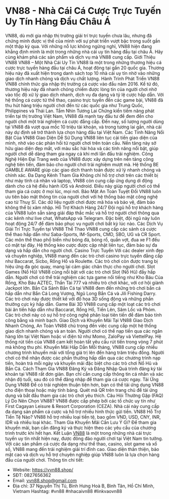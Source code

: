 # VN88 - Nhà Cái Cá Cược Trực Tuyến Uy Tín Hàng Đầu Châu Á
VN88, dù mới gia nhập thị trường giải trí trực tuyến chưa lâu, nhưng đã chứng minh được vị thế của mình với sự phát triển vượt bậc trong suốt gần một thập kỷ qua. Với những nỗ lực không ngừng nghỉ, VN88 hiện đang khẳng định mình là một trong những nhà cái uy tín hàng đầu tại châu Á. Hãy cùng khám phá các sản phẩm và dịch vụ mà VN88 cung cấp.
Giới Thiệu VN88
VN88 – Một Nhà Cái Uy Tín
VN88 là một trong những thương hiệu cá cược trực tuyến hàng đầu tại châu Á, hoạt động tại gần 20 quốc gia. Thương hiệu này đã xuất hiện trong danh sách top 10 nhà cái uy tín nhờ vào những giao dịch nhanh chóng và dịch vụ chất lượng.
Hành Trình Phát Triển VN88
VN88 chính thức gia nhập thị trường cá cược vào đầu năm 2016. Kể từ đó, thương hiệu này đã nhanh chóng chiếm được lòng tin của người chơi nhờ vào tốc độ xử lý giao dịch nhanh, dịch vụ đa dạng và tỷ lệ cược hấp dẫn. Với hệ thống cá cược từ thể thao, casino trực tuyến đến các game bài, VN88 đã thu hút hàng triệu người chơi đến từ các quốc gia như Trung Quốc, Philippines và Thái Lan.
Tầm Nhìn Tương Lai
Chứng kiến tiềm năng phát triển tại thị trường Việt Nam, VN88 đã mạnh tay đầu tư để đem đến cho người chơi một trải nghiệm cá cược đẳng cấp. Đến nay, số lượng người dùng tại VN88 đã vượt qua mốc 10 triệu tài khoản, và trong tương lai gần, nhà cái này dự định sẽ trở thành lựa chọn hàng đầu tại Việt Nam.
Các Tính Năng Nổi Bật Của VN88
Giao Diện Dễ Sử Dụng
VN88 liên tục cải tiến giao diện của mình, nhờ vào các phản hồi từ người chơi trên toàn cầu. Nền tảng này sở hữu giao diện đẹp mắt, với màu sắc hài hòa và các tính năng nổi bật, giúp người chơi dễ dàng tham gia ngay cả khi mới lần đầu trải nghiệm.
Công Nghệ Hiện Đại
Trang web của VN88 được xây dựng trên nền tảng công nghệ tiên tiến, đảm bảo cho người chơi trải nghiệm mượt mà. Hệ thống BE GAMBLE AWARE giúp các giao dịch thanh toán được xử lý nhanh chóng và chính xác.
Đa Dạng Kênh Tham Gia
Không chỉ hỗ trợ chơi trên các thiết bị như máy tính cá nhân và laptop, VN88 còn cung cấp ứng dụng di động dành cho cả hệ điều hành iOS và Android. Điều này giúp người chơi có thể tham gia cá cược ở mọi lúc, mọi nơi.
Bảo Mật An Toàn Tuyệt Đối
VN88 luôn ưu tiên bảo mật thông tin của người chơi với hệ thống bảo mật công nghệ cao từ Thuỵ Sĩ. Các dữ liệu người chơi được mã hóa và bảo vệ, đảm bảo không thể bị xâm nhập.
Hỗ Trợ Khách Hàng 24/7
Đội ngũ hỗ trợ khách hàng của VN88 luôn sẵn sàng giải đáp thắc mắc và hỗ trợ người chơi thông qua các kênh như live chat, WhatsApp và Telegram. Đặc biệt, đội ngũ này luôn hoạt động 24/7 để đảm bảo phục vụ người chơi bất kỳ lúc nào.
Các Dịch Vụ Giải Trí Trực Tuyến tại VN88
Thể Thao
VN88 cung cấp các sảnh cá cược thể thao hấp dẫn như Saba-Sports, IM-Sports, CMD, SBO, UG và CR Sport. Các môn thể thao phổ biến như bóng đá, bóng rổ, quần vợt, đua xe F1 đều có mặt tại đây. Hệ thống kèo cược được cập nhật liên tục, đảm bảo sự đa dạng và hấp dẫn cho người chơi.
Casino Trực Tuyến
Với các dealer xinh đẹp và chuyên nghiệp, VN88 mang đến các trò chơi casino trực tuyến đẳng cấp như Baccarat, Sicbo, Rồng Hổ và Roulette. Các trò chơi còn được trang bị hiệu ứng đa góc quay, mang lại cảm giác chân thực cho người chơi.
Slot Games (Nổ Hũ)
VN88 cũng nổi bật với các trò chơi Slot (Nổ Hũ) đầy hấp dẫn. Người chơi có thể trải nghiệm các tựa game nổi tiếng như Kho Báu Của Rồng, Kho Báu AZTEC, Thần Tài 777 và nhiều trò chơi khác, với cơ hội giành Jackpot lớn.
Bắn Cá
Sảnh Bắn Cá tại VN88 đem đến những trò chơi bắn cá hấp dẫn như Bắn Cá Long Vương, Ngũ Long Bắn Cá và Jili Fishing Darry. Các trò chơi này được thiết kế với đồ họa 3D sống động và những phần thưởng cực kỳ hấp dẫn.
Game Bài 3D
VN88 cung cấp một loạt các trò chơi bài ăn tiền hấp dẫn như Baccarat, Rồng Hổ, Tiến Lên, Sâm Lốc và Phỏm. Các trò chơi này có sự hỗ trợ công nghệ phân loại tiên tiến để đảm bảo tính công bằng và minh bạch.
Giao Dịch và Khuyến Mãi Tại VN88
Giao Dịch Nhanh Chóng, An Toàn
VN88 chú trọng đến việc cung cấp một hệ thống giao dịch nhanh chóng và an toàn. Người chơi có thể nạp tiền qua các ngân hàng lớn tại Việt Nam hoặc ví điện tử như Momo, ZaloPay và ViettelPay. Hệ thống rút tiền của VN88 cam kết hoàn tất yêu cầu rút tiền trong vòng 7 phút mà không thu phí.
Khuyến Mãi Hấp Dẫn
Mỗi tháng, VN88 cung cấp nhiều chương trình khuyến mãi với tổng giá trị lên đến hàng trăm triệu đồng. Người chơi có thể nhận được các phần thưởng hấp dẫn qua các chương trình nạp tiền, hoàn trả mỗi ngày và khuyến mãi đặc biệt cho các trò chơi Nổ Hũ và Bắn Cá.
Cách Tham Gia VN88
Đăng Ký và Đăng Nhập
Quá trình đăng ký tài khoản tại VN88 rất đơn giản. Bạn chỉ cần cung cấp thông tin cá nhân và xác nhận độ tuổi, sau đó có thể đăng nhập để tham gia cá cược ngay.
Tải Ứng Dụng VN88
Để có trải nghiệm thuận tiện hơn, bạn có thể tải ứng dụng VN88 cho điện thoại hoặc máy tính bảng. Quét mã QR trên trang chủ để tải ứng dụng và bắt đầu tham gia các trò chơi yêu thích.
Câu Hỏi Thường Gặp (FAQ)
Lý Do Nên Chọn VN88?
VN88 được cấp phép bởi các tổ chức uy tín như First Cagayan Leisure & Resort Corporation (CEZA). Nhà cái này cung cấp đa dạng sản phẩm cá cược và hỗ trợ nhiều hình thức gửi tiền.
VN88 Hỗ Trợ Tiền Tệ Nào?
VN88 hỗ trợ nhiều loại tiền tệ, bao gồm VND, USD, CNY, INR, IDR và nhiều loại khác.
Tham Gia Khuyến Mãi Cần Lưu Ý Gì?
Để tham gia khuyến mãi, bạn cần đăng ký và thực hiện theo các yêu cầu của chương trình trước khi hết hạn.
Kết Luận
[VN88](https://vvn88.shop/) là một trong những nhà cái trực tuyến uy tín nhất hiện nay, được đông đảo người chơi tại Việt Nam tin tưởng. Với các sản phẩm cá cược đa dạng như thể thao, casino, slot game và xổ số, VN88 mang đến trải nghiệm giải trí đỉnh cao. Giao diện thân thiện, bảo mật cao và dịch vụ hỗ trợ chuyên nghiệp giúp VN88 luôn là lựa chọn hàng đầu của người chơi.
Thông tin chi tiết:
- Website: https://vvn88.shop/
- SĐT: 0827656362
- Email: vvn88.shop@gmail.com
- Địa chỉ: 37 Nguyễn Thị Tú, Bình Hưng Hoà B, Bình Tân, Hồ Chí Minh, Vietnam
Hashtag: #vn88 #nhacaivn88 #linkvaovn88 

